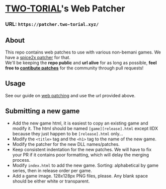 # [TWO-TORIAL](https://two-torial.xyz)'s Web Patcher

### URL: `https://patcher.two-torial.xyz/`

## About

This repo contains web patches to use with various non-bemani games. We have a [spice2x patcher](https://github.com/two-torial/sp2xpatcher/) for that.   
We'll be keeping the **repo public** and **url alive** for as long as possible, **feel free to [contibute patches](CONTRIBUTING.md)** for the community through pull requests!

## Usage

See our guide on [web patching](https://two-torial.xyz/extras/patchweb/) and use the url provided above.

## Submitting a new game

- Add the new game html, it is easiest to copy an existing game and modify it.
  The html should be named `[game][release].html` except IIDX because they just
  happen to be `[release].html` only...
- Modify the `<title>` tag and the `<h1>` tag to the name of the new game.
- Modify the patcher for the new DLL names/patches.
- Keep consistent indentation for the new patches. We will have to fix your PR if
  it contains poor formatting, which will delay the merging process.
- Modify `index.html` to add the new game. Sorting: alphabetical by game series,
  then in release order per game.
- Add a game image. 128x128px PNG files, please. Any blank space should be
  either white or transparent.